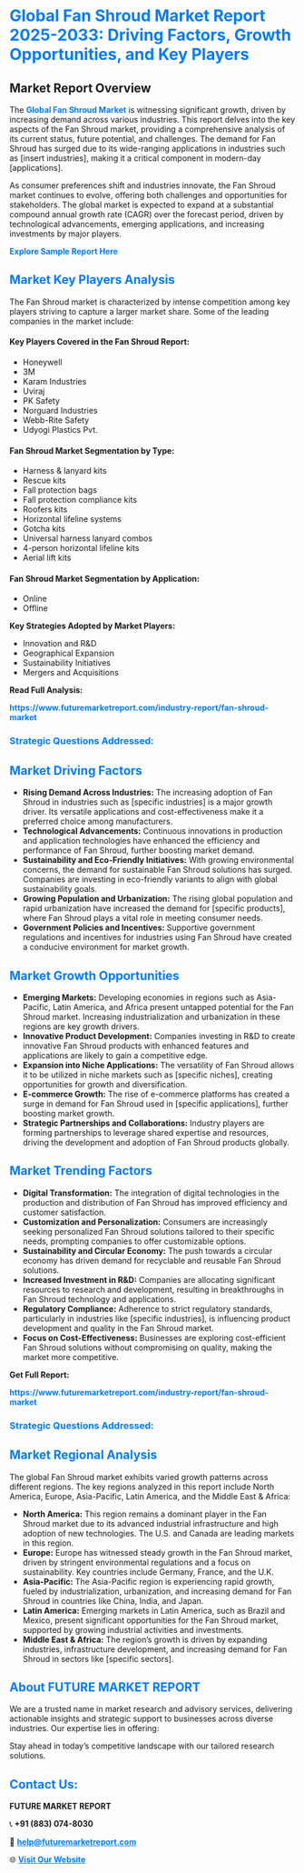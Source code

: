 <h1 style="color: #007BFF;">Global Fan Shroud Market Report 2025-2033: Driving Factors, Growth Opportunities, and Key Players</h1>

<section id="overview">
<h2>Market Report Overview</h2>
<p>The <a href="https://www.futuremarketreport.com/industry-report/fan-shroud-market" style="color: #007BFF; text-decoration: none;"><strong>Global Fan Shroud Market</strong></a> is witnessing significant growth, driven by increasing demand across various industries. This report delves into the key aspects of the Fan Shroud market, providing a comprehensive analysis of its current status, future potential, and challenges. The demand for Fan Shroud has surged due to its wide-ranging applications in industries such as [insert industries], making it a critical component in modern-day [applications].</p>
<p>As consumer preferences shift and industries innovate, the Fan Shroud market continues to evolve, offering both challenges and opportunities for stakeholders. The global market is expected to expand at a substantial compound annual growth rate (CAGR) over the forecast period, driven by technological advancements, emerging applications, and increasing investments by major players.</p>
</section>

<section id="overview">
<p><a href="https://www.futuremarketreport.com/request-sample/reportId=33510" style="color: #007BFF; text-decoration: none;"><strong>Explore Sample Report Here</strong></a></p>
</section>

<section id="key-players">
<h2 style="color: #007BFF;">Market Key Players Analysis</h2>
<p>The Fan Shroud market is characterized by intense competition among key players striving to capture a larger market share. Some of the leading companies in the market include:</p>
<h4>Key Players Covered in the Fan Shroud Report:</h4>
<ul><li>Honeywell</li><li>3M</li><li>Karam Industries</li><li>Uviraj</li><li>PK Safety</li><li>Norguard Industries</li><li>Webb-Rite Safety</li><li>Udyogi Plastics Pvt.</li></ul>
<h4>Fan Shroud Market Segmentation by Type:</h4>
<ul><li>Harness &amp; lanyard kits</li><li>Rescue kits</li><li>Fall protection bags</li><li>Fall protection compliance kits</li><li>Roofers kits</li><li>Horizontal lifeline systems</li><li>Gotcha kits</li><li>Universal harness lanyard combos</li><li>4-person horizontal lifeline kits</li><li>Aerial lift kits</li></ul>

<h4>Fan Shroud Market Segmentation by Application:</h4>
<ul><li>Online</li><li>Offline</li></ul>
<p><strong>Key Strategies Adopted by Market Players:</strong></p>
<ul>
<li>Innovation and R&D</li>
<li>Geographical Expansion</li>
<li>Sustainability Initiatives</li>
<li>Mergers and Acquisitions</li>
</ul>
</section>

<section>
<p><strong>Read Full Analysis: </strong></p><a href="https://www.futuremarketreport.com/industry-report/fan-shroud-market" style="color: #007BFF; text-decoration: none;"><strong>https://www.futuremarketreport.com/industry-report/fan-shroud-market</strong></a>
<h3 style="color: #007BFF;">Strategic Questions Addressed:</h3>
</section>

<section id="driving-factors">
<h2 style="color: #007BFF;">Market Driving Factors</h2>
<ul>
<li><strong>Rising Demand Across Industries:</strong> The increasing adoption of Fan Shroud in industries such as [specific industries] is a major growth driver. Its versatile applications and cost-effectiveness make it a preferred choice among manufacturers.</li>
<li><strong>Technological Advancements:</strong> Continuous innovations in production and application technologies have enhanced the efficiency and performance of Fan Shroud, further boosting market demand.</li>
<li><strong>Sustainability and Eco-Friendly Initiatives:</strong> With growing environmental concerns, the demand for sustainable Fan Shroud solutions has surged. Companies are investing in eco-friendly variants to align with global sustainability goals.</li>
<li><strong>Growing Population and Urbanization:</strong> The rising global population and rapid urbanization have increased the demand for [specific products], where Fan Shroud plays a vital role in meeting consumer needs.</li>
<li><strong>Government Policies and Incentives:</strong> Supportive government regulations and incentives for industries using Fan Shroud have created a conducive environment for market growth.</li>
</ul>
</section>

<section id="growth-opportunities">
<h2 style="color: #007BFF;">Market Growth Opportunities</h2>
<ul>
<li><strong>Emerging Markets:</strong> Developing economies in regions such as Asia-Pacific, Latin America, and Africa present untapped potential for the Fan Shroud market. Increasing industrialization and urbanization in these regions are key growth drivers.</li>
<li><strong>Innovative Product Development:</strong> Companies investing in R&D to create innovative Fan Shroud products with enhanced features and applications are likely to gain a competitive edge.</li>
<li><strong>Expansion into Niche Applications:</strong> The versatility of Fan Shroud allows it to be utilized in niche markets such as [specific niches], creating opportunities for growth and diversification.</li>
<li><strong>E-commerce Growth:</strong> The rise of e-commerce platforms has created a surge in demand for Fan Shroud used in [specific applications], further boosting market growth.</li>
<li><strong>Strategic Partnerships and Collaborations:</strong> Industry players are forming partnerships to leverage shared expertise and resources, driving the development and adoption of Fan Shroud products globally.</li>
</ul>
</section>

<section id="trending-factors">
<h2 style="color: #007BFF;">Market Trending Factors</h2>
<ul>
<li><strong>Digital Transformation:</strong> The integration of digital technologies in the production and distribution of Fan Shroud has improved efficiency and customer satisfaction.</li>
<li><strong>Customization and Personalization:</strong> Consumers are increasingly seeking personalized Fan Shroud solutions tailored to their specific needs, prompting companies to offer customizable options.</li>
<li><strong>Sustainability and Circular Economy:</strong> The push towards a circular economy has driven demand for recyclable and reusable Fan Shroud solutions.</li>
<li><strong>Increased Investment in R&D:</strong> Companies are allocating significant resources to research and development, resulting in breakthroughs in Fan Shroud technology and applications.</li>
<li><strong>Regulatory Compliance:</strong> Adherence to strict regulatory standards, particularly in industries like [specific industries], is influencing product development and quality in the Fan Shroud market.</li>
<li><strong>Focus on Cost-Effectiveness:</strong> Businesses are exploring cost-efficient Fan Shroud solutions without compromising on quality, making the market more competitive.</li>
</ul>
</section>

<section>
<p><strong>Get Full Report: </strong></p><a href="https://www.futuremarketreport.com/industry-report/fan-shroud-market" style="color: #007BFF; text-decoration: none;"><strong>https://www.futuremarketreport.com/industry-report/fan-shroud-market</strong></a>
<h3 style="color: #007BFF;">Strategic Questions Addressed:</h3>
</section>


<section id="regional-analysis">
<h2 style="color: #007BFF;">Market Regional Analysis</h2>
<p>The global Fan Shroud market exhibits varied growth patterns across different regions. The key regions analyzed in this report include North America, Europe, Asia-Pacific, Latin America, and the Middle East & Africa:</p>
<ul>
<li><strong>North America:</strong> This region remains a dominant player in the Fan Shroud market due to its advanced industrial infrastructure and high adoption of new technologies. The U.S. and Canada are leading markets in this region.</li>
<li><strong>Europe:</strong> Europe has witnessed steady growth in the Fan Shroud market, driven by stringent environmental regulations and a focus on sustainability. Key countries include Germany, France, and the U.K.</li>
<li><strong>Asia-Pacific:</strong> The Asia-Pacific region is experiencing rapid growth, fueled by industrialization, urbanization, and increasing demand for Fan Shroud in countries like China, India, and Japan.</li>
<li><strong>Latin America:</strong> Emerging markets in Latin America, such as Brazil and Mexico, present significant opportunities for the Fan Shroud market, supported by growing industrial activities and investments.</li>
<li><strong>Middle East & Africa:</strong> The region’s growth is driven by expanding industries, infrastructure development, and increasing demand for Fan Shroud in sectors like [specific sectors].</li>
</ul>
</section>

<footer>
<h2 style="color: #007BFF;">About FUTURE MARKET REPORT</h2>
<p>We are a trusted name in market research and advisory services, delivering actionable insights and strategic support to businesses across diverse industries. Our expertise lies in offering:</p>

<p>Stay ahead in today’s competitive landscape with our tailored research solutions.</p>

<h2 style="color: #007BFF;">Contact Us:</h2>
<p><strong>FUTURE MARKET REPORT</strong></p>
<p>📞 <strong>+91 (883) 074-8030</strong></p>
<p>📧 <strong><a href="mailto:help@futuremarketreport.com" style="color: #007BFF;">help@futuremarketreport.com</a></strong></p>
<p>🌐 <strong><a href="https://www.futuremarketreport.com/" style="color: #007BFF;">Visit Our Website</a></strong></p>
</footer>